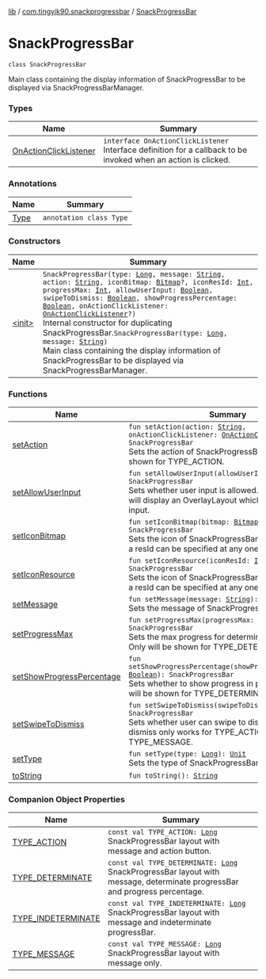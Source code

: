 [lib](../../index.md) / [com.tingyik90.snackprogressbar](../index.md) / [SnackProgressBar](.)

# SnackProgressBar

`class SnackProgressBar`

Main class containing the display information of SnackProgressBar to be displayed
via SnackProgressBarManager.

### Types

| Name | Summary |
|---|---|
| [OnActionClickListener](-on-action-click-listener/index.md) | `interface OnActionClickListener`<br>Interface definition for a callback to be invoked when an action is clicked. |

### Annotations

| Name | Summary |
|---|---|
| [Type](-type/index.md) | `annotation class Type` |

### Constructors

| Name | Summary |
|---|---|
| [&lt;init&gt;](-init-.md) | `SnackProgressBar(type: `[`Long`](https://kotlinlang.org/api/latest/jvm/stdlib/kotlin/-long/index.html)`, message: `[`String`](https://kotlinlang.org/api/latest/jvm/stdlib/kotlin/-string/index.html)`, action: `[`String`](https://kotlinlang.org/api/latest/jvm/stdlib/kotlin/-string/index.html)`, iconBitmap: `[`Bitmap`](https://developer.android.com/reference/android/graphics/Bitmap.html)`?, iconResId: `[`Int`](https://kotlinlang.org/api/latest/jvm/stdlib/kotlin/-int/index.html)`, progressMax: `[`Int`](https://kotlinlang.org/api/latest/jvm/stdlib/kotlin/-int/index.html)`, allowUserInput: `[`Boolean`](https://kotlinlang.org/api/latest/jvm/stdlib/kotlin/-boolean/index.html)`, swipeToDismiss: `[`Boolean`](https://kotlinlang.org/api/latest/jvm/stdlib/kotlin/-boolean/index.html)`, showProgressPercentage: `[`Boolean`](https://kotlinlang.org/api/latest/jvm/stdlib/kotlin/-boolean/index.html)`, onActionClickListener: `[`OnActionClickListener`](-on-action-click-listener/index.md)`?)`<br>Internal constructor for duplicating SnackProgressBar.`SnackProgressBar(type: `[`Long`](https://kotlinlang.org/api/latest/jvm/stdlib/kotlin/-long/index.html)`, message: `[`String`](https://kotlinlang.org/api/latest/jvm/stdlib/kotlin/-string/index.html)`)`<br>Main class containing the display information of SnackProgressBar to be displayed via SnackProgressBarManager. |

### Functions

| Name | Summary |
|---|---|
| [setAction](set-action.md) | `fun setAction(action: `[`String`](https://kotlinlang.org/api/latest/jvm/stdlib/kotlin/-string/index.html)`, onActionClickListener: `[`OnActionClickListener`](-on-action-click-listener/index.md)`?): SnackProgressBar`<br>Sets the action of SnackProgressBar. Only will be shown for TYPE_ACTION. |
| [setAllowUserInput](set-allow-user-input.md) | `fun setAllowUserInput(allowUserInput: `[`Boolean`](https://kotlinlang.org/api/latest/jvm/stdlib/kotlin/-boolean/index.html)`): SnackProgressBar`<br>Sets whether user input is allowed. Setting to FALSE will display an OverlayLayout which blocks user input. |
| [setIconBitmap](set-icon-bitmap.md) | `fun setIconBitmap(bitmap: `[`Bitmap`](https://developer.android.com/reference/android/graphics/Bitmap.html)`): SnackProgressBar`<br>Sets the icon of SnackProgressBar. Only a bitmap or a resId can be specified at any one time. |
| [setIconResource](set-icon-resource.md) | `fun setIconResource(iconResId: `[`Int`](https://kotlinlang.org/api/latest/jvm/stdlib/kotlin/-int/index.html)`): SnackProgressBar`<br>Sets the icon of SnackProgressBar. Only a bitmap or a resId can be specified at any one time. |
| [setMessage](set-message.md) | `fun setMessage(message: `[`String`](https://kotlinlang.org/api/latest/jvm/stdlib/kotlin/-string/index.html)`): SnackProgressBar`<br>Sets the message of SnackProgressBar. |
| [setProgressMax](set-progress-max.md) | `fun setProgressMax(progressMax: `[`Int`](https://kotlinlang.org/api/latest/jvm/stdlib/kotlin/-int/index.html)`): SnackProgressBar`<br>Sets the max progress for determinate ProgressBar. Only will be shown for TYPE_DETERMINATE. |
| [setShowProgressPercentage](set-show-progress-percentage.md) | `fun setShowProgressPercentage(showProgressPercentage: `[`Boolean`](https://kotlinlang.org/api/latest/jvm/stdlib/kotlin/-boolean/index.html)`): SnackProgressBar`<br>Sets whether to show progress in percentage. Only will be shown for TYPE_DETERMINATE. |
| [setSwipeToDismiss](set-swipe-to-dismiss.md) | `fun setSwipeToDismiss(swipeToDismiss: `[`Boolean`](https://kotlinlang.org/api/latest/jvm/stdlib/kotlin/-boolean/index.html)`): SnackProgressBar`<br>Sets whether user can swipe to dismiss. Swipe to dismiss only works for TYPE_ACTION and TYPE_MESSAGE. |
| [setType](set-type.md) | `fun setType(type: `[`Long`](https://kotlinlang.org/api/latest/jvm/stdlib/kotlin/-long/index.html)`): `[`Unit`](https://kotlinlang.org/api/latest/jvm/stdlib/kotlin/-unit/index.html)<br>Sets the type of SnackProgressBar. |
| [toString](to-string.md) | `fun toString(): `[`String`](https://kotlinlang.org/api/latest/jvm/stdlib/kotlin/-string/index.html) |

### Companion Object Properties

| Name | Summary |
|---|---|
| [TYPE_ACTION](-t-y-p-e_-a-c-t-i-o-n.md) | `const val TYPE_ACTION: `[`Long`](https://kotlinlang.org/api/latest/jvm/stdlib/kotlin/-long/index.html)<br>SnackProgressBar layout with message and action button. |
| [TYPE_DETERMINATE](-t-y-p-e_-d-e-t-e-r-m-i-n-a-t-e.md) | `const val TYPE_DETERMINATE: `[`Long`](https://kotlinlang.org/api/latest/jvm/stdlib/kotlin/-long/index.html)<br>SnackProgressBar layout with message, determinate progressBar and progress percentage. |
| [TYPE_INDETERMINATE](-t-y-p-e_-i-n-d-e-t-e-r-m-i-n-a-t-e.md) | `const val TYPE_INDETERMINATE: `[`Long`](https://kotlinlang.org/api/latest/jvm/stdlib/kotlin/-long/index.html)<br>SnackProgressBar layout with message and indeterminate progressBar. |
| [TYPE_MESSAGE](-t-y-p-e_-m-e-s-s-a-g-e.md) | `const val TYPE_MESSAGE: `[`Long`](https://kotlinlang.org/api/latest/jvm/stdlib/kotlin/-long/index.html)<br>SnackProgressBar layout with message only. |

